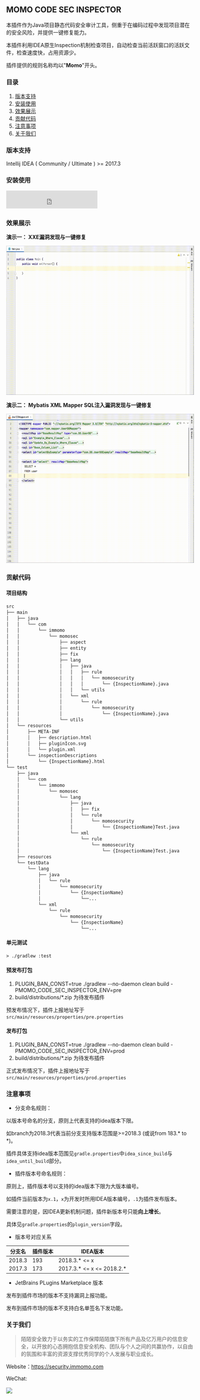 ## MOMO CODE SEC INSPECTOR

本插件作为Java项目静态代码安全审计工具，侧重于在编码过程中发现项目潜在的安全风险，并提供一键修复能力。

本插件利用IDEA原生Inspection机制检查项目，自动检查当前活跃窗口的活跃文件，检查速度快，占用资源少。

插件提供的规则名称均以"<b>Momo</b>"开头。

### 目录

1. [版本支持](#版本支持)
2. [安装使用](#安装使用)
3. [效果展示](#效果展示)
3. [贡献代码](#贡献代码)
4. [注意事项](#注意事项)
5. [关于我们](#关于我们)



### 版本支持

Intellij IDEA ( Community / Ultimate )  \>= 2017.3



### 安装使用

<iframe frameborder="none" width="245px" height="48px" src="https://plugins.jetbrains.com/embeddable/install/15120"></iframe>



### 效果展示

**演示一： XXE漏洞发现与一键修复**

<img src="static/show1.gif" height="400">

**演示二： Mybatis XML Mapper SQL注入漏洞发现与一键修复**

<img src="static/show2.gif" height="400">



### 贡献代码

#### 项目结构

```
src
├── main
│   ├── java
│   │   └── com
│   │       └── immomo
│   │           └── momosec
│   │               ├── aspect
│   │               ├── entity
│   │               ├── fix
│   │               ├── lang
│   │               │   ├── java
│   │               │   │   ├── rule
│   │               │   │   │   └── momosecurity
│   │               │   │   │       └── {InspectionName}.java
│   │               │   │   └── utils
│   │               │   └── xml
│   │               │       └── rule
│   │               │           └── momosecurity
│   │               │               └── {InspectionName}.java
│   │               └── utils
│   └── resources
│       ├── META-INF
│       │   ├── description.html
│       │   ├── pluginIcon.svg
│       │   └── plugin.xml
│       └── inspectionDescriptions
│           └── {InspectionName}.html
└── test
    ├── java
    │   └── com
    │       └── immomo
    │           └── momosec
    │               └── lang
    │                   ├── java
    │                   │   ├── fix
    │                   │   └── rule
    │                   │       └── momosecurity
    │                   │           └── {InspectionName}Test.java
    │                   └── xml
    │                       └── rule
    │                           └── momosecurity
    │                               └── {InspectionName}Test.java
    ├── resources
    └── testData
        └── lang
            ├── java
            │   └── rule
            │       └── momosecurity
            │           └── {InspectionName}
            │               └──...
            └── xml
                └── rule
                    └── momosecurity
                        └── {InspectionName}
                            └──...
```

#### 单元测试

```shell script
> ./gradlew :test
```

#### 预发布打包

1. PLUGIN_BAN_CONST=true ./gradlew --no-daemon clean build -PMOMO_CODE_SEC_INSPECTOR_ENV=pre
2. build/distributions/*.zip 为待发布插件

预发布情况下，插件上报地址写于`src/main/resources/properties/pre.properties`

#### 发布打包

1. PLUGIN_BAN_CONST=true ./gradlew --no-daemon clean build -PMOMO_CODE_SEC_INSPECTOR_ENV=prod
2. build/distributions/*.zip 为待发布插件

正式发布情况下，插件上报地址写于`src/main/resources/properties/prod.properties`



### 注意事项

- 分支命名规则：

以版本号命名的分支，原则上代表支持的idea版本下限。

如branch为2018.3代表当前分支支持版本范围是>=2018.3 (或说from 183.* to *)。

插件具体支持idea版本范围见`gradle.properties`中`idea_since_build`与`idea_until_build`部分。

- 插件版本号命名规则：

原则上，插件版本号以支持的idea版本下限为大版本编号。

如插件当前版本为`x.1`，`x`为开发时所用IDEA版本编号，`.1`为插件发布版本。

需要注意的是，因IDEA更新机制问题，插件新版本号只能**向上增长**。

具体见`gradle.properties`的`plugin_version`字段。

- 版本号对应关系

|分支名|插件版本|IDEA版本|
|---|---|---|
|2018.3|193|2018.3.* <= x|
|2017.3|173|2017.3.* <= x <= 2018.2.*|

- JetBrains PLugins Marketplace 版本

发布到插件市场的版本不支持漏洞上报功能。

发布到插件市场的版本不支持白名单签名下发功能。



### 关于我们


> 陌陌安全致力于以务实的工作保障陌陌旗下所有产品及亿万用户的信息安全，以开放的心态拥抱信息安全机构、团队与个人之间的共赢协作，以自由的氛围和丰富的资源支撑优秀同学的个人发展与职业成长。


Website：https://security.immomo.com

WeChat:

<img src="https://momo-mmsrc.oss-cn-hangzhou.aliyuncs.com/img-1c96a083-7392-3b72-8aec-bad201a6abab.jpeg" width="200" hegiht="200" align="center" /><br>